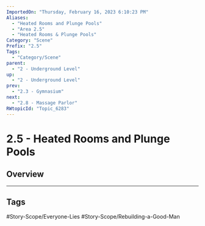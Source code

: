 ```yaml
---
ImportedOn: "Thursday, February 16, 2023 6:10:23 PM"
Aliases:
  - "Heated Rooms and Plunge Pools"
  - "Area 2.5"
  - "Heated Rooms & Plunge Pools"
Category: "Scene"
Prefix: "2.5"
Tags:
  - "Category/Scene"
parent:
  - "2 - Underground Level"
up:
  - "2 - Underground Level"
prev:
  - "2.3 - Gymnasium"
next:
  - "2.8 - Massage Parlor"
RWtopicId: "Topic_6283"
---
```

# 2.5 - Heated Rooms and Plunge Pools
## Overview

---
## Tags
#Story-Scope/Everyone-Lies #Story-Scope/Rebuilding-a-Good-Man

